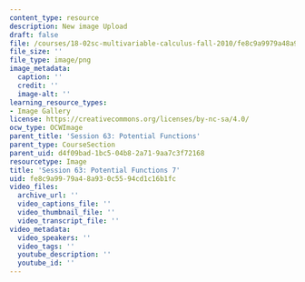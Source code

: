 ```yaml
---
content_type: resource
description: New image Upload
draft: false
file: /courses/18-02sc-multivariable-calculus-fall-2010/fe8c9a9979a48a930c5594cd1c16b1fc_MIT18_02SC_L21Brds_13.png
file_size: ''
file_type: image/png
image_metadata:
  caption: ''
  credit: ''
  image-alt: ''
learning_resource_types:
- Image Gallery
license: https://creativecommons.org/licenses/by-nc-sa/4.0/
ocw_type: OCWImage
parent_title: 'Session 63: Potential Functions'
parent_type: CourseSection
parent_uid: d4f09bad-1bc5-04b8-2a71-9aa7c3f72168
resourcetype: Image
title: 'Session 63: Potential Functions 7'
uid: fe8c9a99-79a4-8a93-0c55-94cd1c16b1fc
video_files:
  archive_url: ''
  video_captions_file: ''
  video_thumbnail_file: ''
  video_transcript_file: ''
video_metadata:
  video_speakers: ''
  video_tags: ''
  youtube_description: ''
  youtube_id: ''
---
```

